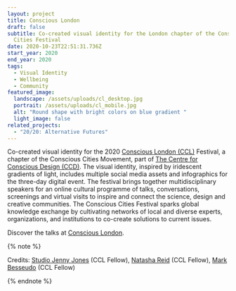 ```yaml
---
layout: project
title: Conscious London
draft: false
subtitle: Co-created visual identity for the London chapter of the Conscious
  Cities Festival
date: 2020-10-23T22:51:31.736Z
start_year: 2020
end_year: 2020
tags:
  - Visual Identity
  - Wellbeing
  - Community
featured_image:
  landscape: /assets/uploads/cl_desktop.jpg
  portrait: /assets/uploads/cl_mobile.jpg
  alt: "Round shape with bright colors on blue gradient "
  light_image: false
related_projects:
  - "20/20: Alternative Futures"
---
```

Co-created visual identity for the 2020 [Conscious London (CCL)](https://theccd.org/domain/conscious-london/) Festival, a chapter of the Conscious Cities Movement, part of [The Centre for Conscious Design (CCD)](https://theccd.org/). The visual identity, inspired by iridescent gradients of light, includes multiple social media assets and infographics for the three-day digital event. The festival brings together multidisciplinary speakers for an online cultural programme of talks, conversations, screenings and virtual visits to inspire and connect the science, design and creative communities. The Conscious Cities Festival sparks global knowledge exchange by cultivating networks of local and diverse experts, organizations, and institutions to co-create solutions to current issues.

Discover the talks at [Conscious London](https://www.youtube.com/channel/UC-Bbwz5OiTCqCCmIH9RQxwA).

{% note %}

Credits: [Studio Jenny Jones](https://studiojennyjones.com/) (CCL Fellow), [Natasha Reid](https://www.matterspacesoul.com/) (CCL Fellow), [Mark Besseudo](https://markbessoudo.com/hi/) (CCL Fellow)

{% endnote %}